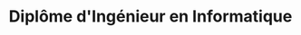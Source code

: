 ---
title: "Diplôme d'Ingénieur en Informatique"
school:
  name: "ENSIIE"
  url: "https://www.ensiie.fr/"
  location: "Évry, France"
image: "/images/education/ensiie.svg"
degree: "Diplôme d'Ingénieur"
field: "Informatique"
start: 1997-09-01
end: 2001-06-01
---